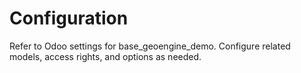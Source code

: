 # Configuration

Refer to Odoo settings for base_geoengine_demo. Configure related models, access rights, and options as needed.
